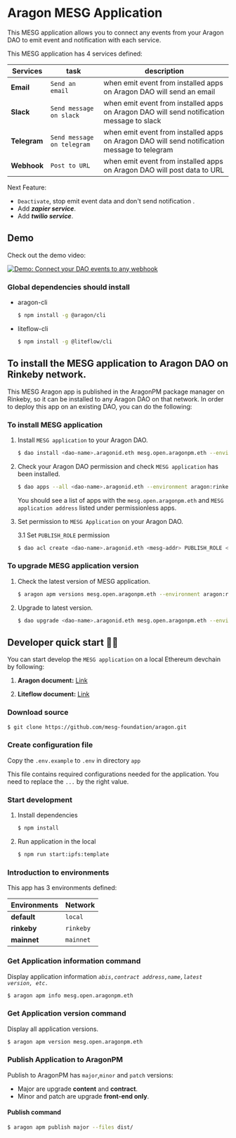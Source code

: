 # Aragon MESG Application

This MESG application allows you to connect any events from your Aragon DAO to emit event and notification with each service.

This MESG application has 4 services defined:

| **Services** | **task** |**description** |
| --- | --- | --- |
| **Email** | `Send an email` | when emit event from installed apps on Aragon DAO will send an email |
| **Slack** | `Send message on slack` | when emit event from installed apps on Aragon DAO will send notification message to slack  |
| **Telegram** | `Send message on telegram` | when emit event from installed apps on Aragon DAO will send notification message to telegram |
| **Webhook** | `Post to URL` | when emit event from installed apps on Aragon DAO will post data to URL |

Next Feature:

- `Deactivate`, stop emit event data and don't send notification .
- Add _**zapier service**_.
- Add _**twilio service**_.

## Demo

Check out the demo video:

[![Demo: Connect your DAO events to any webhook](https://img.youtube.com/vi/MctlHrLSm70/0.jpg)](https://www.youtube.com/watch?v=MctlHrLSm70 "Demo: Connect your DAO events to any webhook")

### Global dependencies should install

- aragon-cli

    ```sh
    $ npm install -g @aragon/cli
    ```

- liteflow-cli

    ```sh
    $ npm install -g @liteflow/cli
    ```

## To install the MESG application to Aragon DAO on Rinkeby network.

This MESG Aragon app is published in the AragonPM package manager on Rinkeby, so it can be
installed to any Aragon DAO on that network. In order to deploy this app on an existing DAO,
you can do the following:

### To install MESG application

1. Install `MESG application` to your Aragon DAO.

    ```sh
    $ dao install <dao-name>.aragonid.eth mesg.open.aragonpm.eth --environment aragon:rinkeby
    ```

2. Check your Aragon DAO permission and check `MESG application` has been installed.

    ```sh
    $ dao apps --all <dao-name>.aragonid.eth --environment aragon:rinkeby
    ```

    You should see a list of apps with the `mesg.open.aragonpm.eth` and `MESG application address` listed under permissionless apps.

3. Set permission to `MESG Application` on your Aragon DAO.

    3.1 Set `PUBLISH_ROLE` permission

      ```sh
      $ dao acl create <dao-name>.aragonid.eth <mesg-addr> PUBLISH_ROLE <your-addr> <your-addr> --environment aragon:rinkeby
      ```

<!--
    3.2 Set `DESACTIVATE_ROLE` permission

      ```sh
      $ dao acl create <dao-name>.aragonid.eth <mesg-addr> DESACTIVATE_ROLE <your-addr> <your-addr> --environment aragon:rinkeby
      ```  
-->

### To upgrade MESG application version

1. Check the latest version of MESG application.

    ```sh
    $ aragon apm versions mesg.open.aragonpm.eth --environment aragon:rinkeby
    ```

2. Upgrade to latest version.

    ```sh
    $ dao upgrade <dao-name>.aragonid.eth mesg.open.aragonpm.eth --environment aragon:rinkeby
    ```

## Developer quick start 👩‍💻

You can start develop the `MESG application` on a local Ethereum devchain by following:

1. **Aragon document:** [Link](https://hack.aragon.org/docs/getting-started)

2. **Liteflow document:** [Link](https://docs.liteflow.com/)

### Download source

```sh
$ git clone https://github.com/mesg-foundation/aragon.git
```

### Create configuration file

Copy the `.env.example` to `.env` in directory `app`

This file contains required configurations needed for the application.
You need to replace the `...` by the right value.


### Start development

1. Install dependencies

    ```sh
    $ npm install
    ```

2. Run application in the local

    ```sh
    $ npm run start:ipfs:template
    ```

### Introduction to environments

This app has 3 environments defined:

| **Environments** | **Network** |
| --- | --- |
| **default** | `local` |
| **rinkeby** | `rinkeby` |
| **mainnet** | `mainnet` |

### Get Application information command

Display application information _`abis,contract address,name,latest version, etc.`_

```sh
$ aragon apm info mesg.open.aragonpm.eth
```

### Get Application version command

Display all application versions.

```sh
$ aragon apm version mesg.open.aragonpm.eth
```

### Publish Application to AragonPM

Publish to AragonPM has `major`,`minor` and `patch` versions:

- Major are upgrade **content** and **contract**.
- Minor and patch are upgrade **front-end only**.

#### Publish command

```sh
$ aragon apm publish major --files dist/
```
